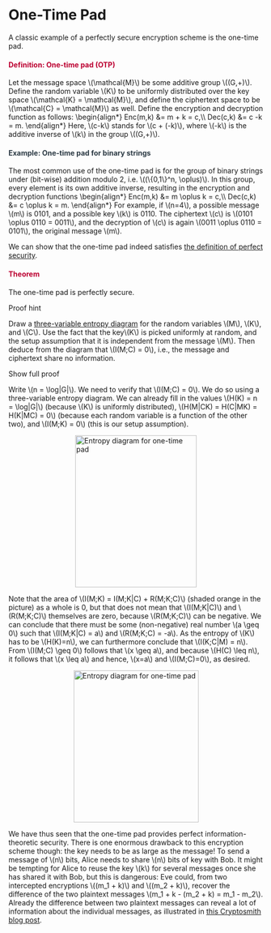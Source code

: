 # One-Time Pad

<p>A classic example of a perfectly secure encryption scheme is the one-time pad.</p>
<div class="content-box pad-box-mini border border-trbl border-round">
<h4 style="color: #bc0031;"><strong>Definition: One-time pad (OTP)</strong></h4>
Let the message space \(\mathcal{M}\) be some additive group \((G,+)\). Define the random variable \(K\) to be uniformly distributed over the key space \(\mathcal{K} = \mathcal{M}\), and define the ciphertext space to be \(\mathcal{C} = \mathcal{M}\) as well. Define the encryption and decryption function as follows: \begin{align*} Enc(m,k) &amp;= m + k = c,\\ Dec(c,k) &amp;= c -k = m. \end{align*} Here, \(c-k\) stands for \(c + (-k)\), where \(-k\) is the additive inverse of \(k\) in the group \((G,+)\).</div>
<div class="content-box pad-box-mini border border-trbl border-round">
<h4 style="color: #2d3b45;"><strong>Example: One-time pad for binary strings</strong></h4>
The most common use of the one-time pad is for the group of binary strings under (bit-wise) addition modulo 2, i.e. \((\{0,1\}^n, \oplus)\). In this group, every element is its own additive inverse, resulting in the encryption and decryption functions \begin{align*} Enc(m,k) &amp;= m \oplus k = c,\\ Dec(c,k) &amp;= c \oplus k = m. \end{align*} For example, if \(n=4\), a possible message \(m\) is 0101, and a possible key \(k\) is 0110. The ciphertext \(c\) is \(0101 \oplus 0110 = 0011\), and the decryption of \(c\) is again \(0011 \oplus 0110 = 0101\), the original message \(m\).</div>
<p>We can show that the one-time pad indeed satisfies <a title="Definition: Perfectly Secure Encryption" href="https://canvas.uva.nl/courses/10933/pages/definition-perfectly-secure-encryption" data-api-endpoint="https://canvas.uva.nl/api/v1/courses/10933/pages/definition-perfectly-secure-encryption" data-api-returntype="Page">the definition of perfect security</a>.</p>
<div class="content-box pad-box-mini border border-trbl border-round">
<h4 style="color: #bc0031;"><strong>Theorem</strong></h4>
The one-time pad is perfectly secure.
<p><span class="element_toggler" role="button" aria-controls="group3" aria-label="Toggler" aria-expanded="false"><span class="Button">Proof hint</span></span></p>
<div id="group3" style="">
<div class="content-box">Draw a <a title="Entropy Diagrams for Three Random Variables" href="https://canvas.uva.nl/courses/10933/pages/entropy-diagrams-for-three-random-variables" data-api-endpoint="https://canvas.uva.nl/api/v1/courses/10933/pages/entropy-diagrams-for-three-random-variables" data-api-returntype="Page">three-variable entropy diagram</a> for the random variables \(M\), \(K\), and \(C\). Use the fact that the key\(K\) is picked uniformly at random, and the setup assumption that it is independent from the message \(M\). Then deduce from the diagram that \(I(M;C) = 0\), i.e., the message and ciphertext share no information.
<p><span class="element_toggler" role="button" aria-controls="group2" aria-label="Toggler" aria-expanded="false"><span class="Button">Show full proof</span></span></p>
<div id="group2" style="">
<div class="content-box">Write \(n = \log|G|\). We need to verify that \(I(M;C) = 0\). We do so using a three-variable entropy diagram. We can already fill in the values \(H(K) = n = \log|G|\) (because \(K\) is uniformly distributed), \(H(M|CK) = H(C|MK) = H(K|MC) = 0\) (because each random variable is a function of the other two), and \(I(M;K) = 0\) (this is our setup assumption). 
<p><img style="display: block; margin-left: auto; margin-right: auto;" src="https://canvas.uva.nl/courses/10933/files/1322436/preview?verifier=wm0B9FDH04NiouKfBNbtRLbksaBFQ9rhG4i3u3xP" alt="Entropy diagram for one-time pad" width="240" height="300" data-api-endpoint="https://canvas.uva.nl/api/v1/courses/10933/files/1322436" data-api-returntype="File"></p>
Note that the area of \(I(M;K) = I(M;K|C) + R(M;K;C)\) (shaded orange in the picture) as a whole is 0, but that does not mean that \(I(M;K|C)\) and \(R(M;K;C)\) themselves are zero, because \(R(M;K;C)\) can be negative. We can conclude that there must be some (non-negative) real number \(a \geq 0\) such that \(I(M;K|C) = a\) and \(R(M;K;C) = -a\). As the entropy of \(K\) has to be \(H(K)=n\), we can furthermore conclude that \(I(K;C|M) = n\). From \(I(M;C) \geq 0\) follows that \(x \geq a\), and because \(H(C) \leq n\), it follows that \(x \leq a\) and hence, \(x=a\) and \(I(M;C)=0\), as desired.
<p><img style="display: block; margin-left: auto; margin-right: auto;" src="https://canvas.uva.nl/courses/10933/files/1322437/preview?verifier=rNG9pHArKdiVq0yYhfqo8SZ1WW1jhJLcvY9i2OPF" alt="Entropy diagram for one-time pad" width="247" height="300" data-api-endpoint="https://canvas.uva.nl/api/v1/courses/10933/files/1322437" data-api-returntype="File"></p>
</div>
</div>
</div>
</div>
</div>
<p>We have thus seen that the one-time pad provides perfect information-theoretic security. There is one enormous drawback to this encryption scheme though: the key needs to be as large as the message! To send a message of \(n\) bits, Alice needs to share \(n\) bits of key with Bob. It might be tempting for Alice to reuse the key \(k\) for several messages once she has shared it with Bob, but this is dangerous: Eve could, from two intercepted encryptions \((m_1 + k)\) and \((m_2 + k)\), recover the difference of the two plaintext messages \(m_1 + k - (m_2 + k) = m_1 - m_2\). Already the difference between two plaintext messages can reveal a lot of information about the individual messages, as illustrated in <a href="https://cryptosmith.com/2008/05/31/stream-reuse/">this Cryptosmith blog post</a>.</p>